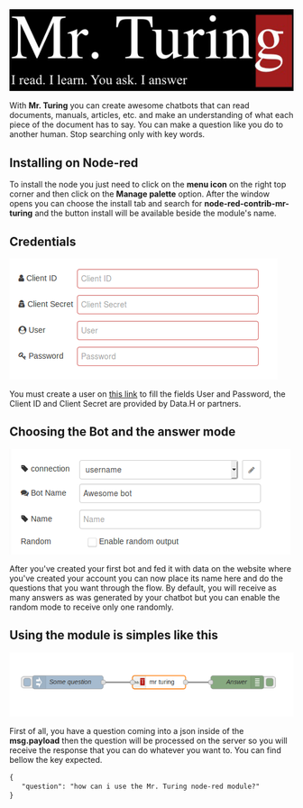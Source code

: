 <img src="./docs/mr-turing-logo.png" alt="Mr. Turing" width="900">

With **Mr. Turing** you can create awesome chatbots that can read documents, manuals, articles, etc. and make an understanding of what each piece of the document has to say. You can make a question like you do to another human.
Stop searching only with key words.

## Installing on Node-red

To install the node you just need to click on the <strong>menu icon</strong> on the right top corner and then click on the <strong>Manage palette</strong> option. After the window opens you can choose the install tab and search for <strong>node-red-contrib-mr-turing</strong> and the button install will be available beside the module's name.

## Credentials

<img src="./docs/credentials.png" alt="Credentials">

You must create a user on <a target="blank" href="http://app.misterturing.com:8080/">this link</a> to fill the fields User and Password, the Client ID and Client Secret are provided by Data.H or partners.

## Choosing the Bot and the answer mode

<img src="./docs/bot-name.png" alt="Choosing bot name">

After you've created your first bot and fed it with data on the website where you've created your account you can now place its name here and do the questions that you want through the flow. By default, you will receive as many answers as was generated by your chatbot but you can enable the random mode to receive only one randomly.

## Using the module is simples like this

<img src="./docs/flow.png" alt="Flow">

First of all, you have a question coming into a json inside of the <strong>msg.payload</strong> then the question will be processed on the server so you will receive the response that you can do whatever you want to. You can find bellow the key expected.

```
{
   "question": "how can i use the Mr. Turing node-red module?"
}
```
